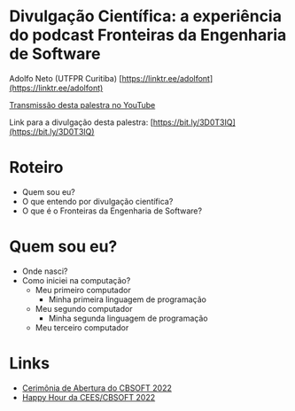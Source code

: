 # Divulgação Científica: a experiência do podcast Fronteiras da Engenharia de Software

Adolfo Neto (UTFPR Curitiba) [https://linktr.ee/adolfont](https://linktr.ee/adolfont)

[Transmissão desta palestra no YouTube](https://youtu.be/BMpvytzaXxo)

Link para a divulgação desta palestra: [https://bit.ly/3D0T3IQ](https://bit.ly/3D0T3IQ)

# Roteiro

- Quem sou eu?
- O que entendo por divulgação científica?
- O que é o Fronteiras da Engenharia de Software?


# Quem sou eu?

- Onde nasci?
- Como iniciei na computação?
  - Meu primeiro computador
     - Minha primeira linguagem de programação
  - Meu segundo computador
     - Minha segunda linguagem de programação
  - Meu terceiro computador   

# Links

- [Cerimônia de Abertura do CBSOFT 2022](https://youtu.be/cJTak2vWZWY)
- [Happy Hour da CEES/CBSOFT 2022](https://www.youtube.com/z-t41CCwggY)
